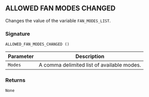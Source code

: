 ## ALLOWED FAN MODES CHANGED

Changes the value of the variable `FAN_MODES_LIST`.


### Signature

`ALLOWED_FAN_MODES_CHANGED ()`


| Parameter | Description |
| --- | --- |
| `Modes` | A comma delimited list of available modes. |


### Returns

`None`


